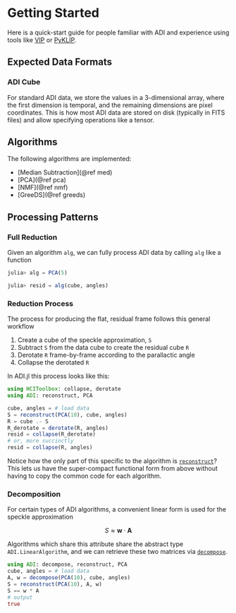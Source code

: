 # Getting Started

Here is a quick-start guide for people familiar with ADI and experience using tools like [VIP]() or [PyKLIP](). 

## Expected Data Formats

### ADI Cube

For standard ADI data, we store the values in a 3-dimensional array, where the first dimension is temporal, and the remaining dimensions are pixel coordinates. This is how most ADI data are stored on disk (typically in FITS files) and allow specifying operations like a tensor. 

## Algorithms

The following algorithms are implemented:
* [Median Subtraction](@ref med)
* [PCA](@ref pca)
* [NMF](@ref nmf)
* [GreeDS](@ref greeds)

## Processing Patterns

### Full Reduction

Given an algorithm `alg`, we can fully process ADI data by calling `alg` like a function

```julia
julia> alg = PCA(5)

julia> resid = alg(cube, angles)
```

### Reduction Process

The process for producing the flat, residual frame follows this general workflow

1. Create a cube of the speckle approximation, `S`
2. Subtract `S` from the data cube to create the residual cube `R`
3. Derotate `R` frame-by-frame according to the parallactic angle
4. Collapse the derotated `R` 

In ADI.jl this process looks like this:

```julia
using HCIToolbox: collapse, derotate
using ADI: reconstruct, PCA

cube, angles = # load data
S = reconstruct(PCA(10), cube, angles)
R = cube .- S
R_derotate = derotate(R, angles)
resid = collapse(R_derotate)
# or, more succinctly
resid = collapse(R, angles)
```

Notice how the only part of this specific to the algorithm is [`reconstruct`](@ref)? This lets us have the super-compact functional form from above without having to copy the common code for each algorithm.

### Decomposition

For certain types of ADI algorithms, a convenient linear form is used for the speckle approximation
```math
S \approx \mathbf{w} \cdot \mathbf{A}
```
Algorithms which share this attribute share the abstract type `ADI.LinearAlgorithm`, and we can retrieve these two matrices via [`decompose`](@ref).

```julia
using ADI: decompose, reconstruct, PCA
cube, angles = # load data
A, w = decompose(PCA(10), cube, angles)
S = reconstruct(PCA(10), A, w)
S == w * A
# output
true
```
